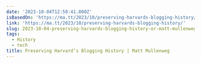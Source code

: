 ```yaml
---
date: '2023-10-04T12:50:41.000Z'
isBasedOn: 'https://ma.tt/2023/10/preserving-harvards-blogging-history/'
link: 'https://ma.tt/2023/10/preserving-harvards-blogging-history/'
slug: 2023-10-04-preserving-harvards-blogging-history-or-matt-mullenweg
tags:
  - History
  - tech
title: Preserving Harvard’s Blogging History | Matt Mullenweg
---
```


